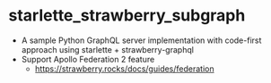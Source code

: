 # starlette_strawberry_subgraph

- A sample Python GraphQL server implementation with code-first approach using starlette + strawberry-graphql
- Support Apollo Federation 2 feature
  - https://strawberry.rocks/docs/guides/federation
